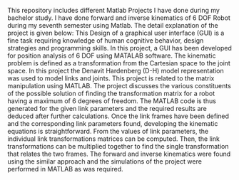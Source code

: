 This repository includes different Matlab Projects I have done during my bachelor study. I have done forward and inverse kinematics of 6 DOF Robot during my seventh semester using Matlab. The detail explanation of the project is given below:
This Design of a graphical user interface (GUI) is a fine task requiring knowledge of human cognitive behavior, design strategies and programming skills. In this project, a GUI has been developed for position analysis of 6 DOF using MATALAB software. The kinematic problem is defined as a transformation from the Cartesian space to the joint space. In this project the Denavit Hardenberg (D-H) model representation was used to model links and joints.
This project is related to the matrix manipulation using MATLAB. The project discusses the various constituents of the possible solution of finding the transformation matrix for a robot having a maximum of 6 degrees of freedom. The MATLAB code is thus generated for the given link parameters and the required results are deduced after further calculations. Once the link frames have been defined and the corresponding link parameters found, developing the kinematic equations is straightforward. From the values of link parameters, the individual link transformations matrices can be computed. Then, the link transformations can be multiplied together to find the single transformation that relates the two frames. The forward and inverse kinematics were found using the similar approach and the simulations of the project were performed in MATLAB as was required. 
